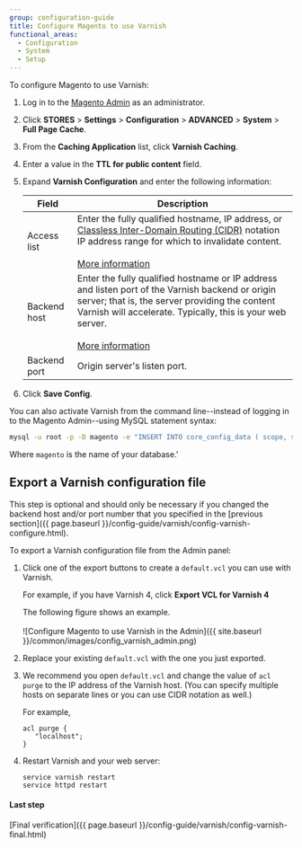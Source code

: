```yaml
---
group: configuration-guide
title: Configure Magento to use Varnish
functional_areas:
  - Configuration
  - System
  - Setup
---
```


To configure Magento to use Varnish:

1.	Log in to the [Magento Admin](https://glossary.magento.com/magento-admin) as an administrator.
2.	Click **STORES** > **Settings** > **Configuration** > **ADVANCED** > **System** > **Full Page Cache**.
3.	From the **Caching Application** list, click **Varnish Caching**.
4.	Enter a value in the **TTL for public content** field.
5.	Expand **Varnish Configuration** and enter the following information:

    |Field|Description|
    |--- |--- |
    |Access list|Enter the fully qualified hostname, IP address, or [Classless Inter-Domain Routing (CIDR)](https://www.digitalocean.com/community/tutorials/understanding-ip-addresses-subnets-and-cidr-notation-for-networking) notation IP address range for which to invalidate content.<br><br>[More information](https://www.varnish-cache.org/docs/3.0/tutorial/purging.html)|
    |Backend host|Enter the fully qualified hostname or IP address and listen port of the Varnish backend or origin server; that is, the server providing the content Varnish will accelerate. Typically, this is your web server.<br><br>[More information](https://www.varnish-cache.org/docs/trunk/users-guide/vcl-backends.html)|
    |Backend port|Origin server's listen port.|
    

6.	Click **Save Config**.


You can also activate Varnish from the command line--instead of logging in to the Magento Admin--using MySQL statement syntax:

```bash
mysql -u root -p -D magento -e "INSERT INTO core_config_data ( scope, scope_id, path, value ) VALUES ( 'default', '0', 'system/full_page_cache/caching_application', '2') ON DUPLICATE KEY UPDATE value = 2;"
```

Where `magento` is the name of your database.'

## Export a Varnish configuration file

This step is optional and should only be necessary if you changed the backend host and/or port number that you specified in the [previous section]({{ page.baseurl }}/config-guide/varnish/config-varnish-configure.html).

To export a Varnish configuration file from the Admin panel:

1.	Click one of the export buttons to create a <code>default.vcl</code> you can use with Varnish.

	For example, if you have Varnish 4, click **Export VCL for Varnish 4**

	The following figure shows an example.<br><br>
	![Configure Magento to use Varnish in the Admin]({{ site.baseurl }}/common/images/config_varnish_admin.png)

2.	Replace your existing <code>default.vcl</code> with the one you just exported.
3.	We recommend you open `default.vcl` and change the value of `acl purge` to the IP address of the Varnish host. (You can specify multiple hosts on separate lines or you can use CIDR notation as well.)

	For example,

		acl purge {
		   "localhost";
		}

4.	Restart Varnish and your web server:

		service varnish restart
		service httpd restart

#### Last step

[Final verification]({{ page.baseurl }}/config-guide/varnish/config-varnish-final.html)
